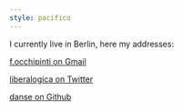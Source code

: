 ```yaml
---
style: pacifico
---
```


I currently live in Berlin, here my addresses:

[f.occhipinti on Gmail](mailto:f.occhipinti@gmail.com)

[liberalogica on Twitter](https://twitter.com/liberalogica)

[danse on Github](https://github.com/danse)
